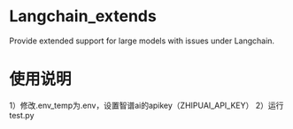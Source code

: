 # Langchain_extends
Provide extended support for large models with issues under Langchain.

# 使用说明
1）修改.env_temp为.env，设置智谱ai的apikey（ZHIPUAI_API_KEY）
2）运行test.py
